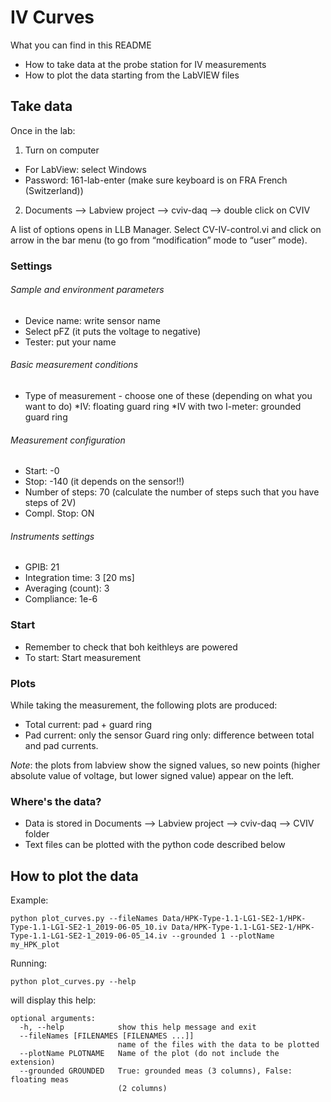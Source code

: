 # IV Curves

What you can find in this README
* How to take data at the probe station for IV measurements
* How to plot the data starting from the LabVIEW files

## Take data

Once in the lab: 

1. Turn on computer
  * For LabView: select Windows 
  * Password: 161-lab-enter (make sure keyboard is on FRA French (Switzerland))
2. Documents —> Labview project —> cviv-daq —> double click on CVIV 

A list of options opens in LLB Manager. Select CV-IV-control.vi and click on arrow in the bar menu (to go from “modification” mode to “user” mode).

### Settings
###### Sample and environment parameters
* Device name: write sensor name 
* Select pFZ (it puts the voltage to negative) 
* Tester: put your name

###### Basic measurement conditions
* Type of measurement - choose one of these (depending on what you want to do)
  *IV: floating guard ring 
  *IV with two I-meter: grounded guard ring

###### Measurement configuration
* Start: -0
* Stop: -140 (it depends on the sensor!!) 
* Number of steps: 70 (calculate the number of steps such that you have steps of 2V) 
* Compl. Stop: ON

###### Instruments settings
* GPIB: 21
* Integration time: 3 [20 ms]
* Averaging (count): 3 
* Compliance: 1e-6 

### Start
* Remember to check that boh keithleys are powered 
* To start: Start measurement 

### Plots 
While taking the measurement, the following plots are produced:
* Total current: pad + guard ring 
* Pad current: only the sensor 
Guard ring only: difference between total and pad currents. 

*Note*: the plots from labview show the signed values, so new points (higher absolute value of voltage, but lower signed value) appear on the left.

### Where's the data?
* Data is stored in Documents —> Labview project —> cviv-daq —> CVIV folder
* Text files can be plotted with the python code described below

## How to plot the data

Example:
```
python plot_curves.py --fileNames Data/HPK-Type-1.1-LG1-SE2-1/HPK-Type-1.1-LG1-SE2-1_2019-06-05_10.iv Data/HPK-Type-1.1-LG1-SE2-1/HPK-Type-1.1-LG1-SE2-1_2019-06-05_14.iv --grounded 1 --plotName my_HPK_plot
```

Running:
```
python plot_curves.py --help
```

will display this help:

```
optional arguments:
  -h, --help            show this help message and exit
  --fileNames [FILENAMES [FILENAMES ...]]
                        name of the files with the data to be plotted
  --plotName PLOTNAME   Name of the plot (do not include the extension)
  --grounded GROUNDED   True: grounded meas (3 columns), False: floating meas
                        (2 columns)

```